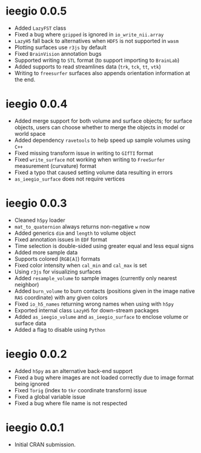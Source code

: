 # ieegio 0.0.5

* Added `LazyFST` class
* Fixed a bug where `gzipped` is ignored in `io_write_nii.array`
* `LazyH5` fall back to alternatives when `HDF5` is not supported in `wasm`
* Plotting surfaces use `r3js` by default
* Fixed `BrainVision` annotation bugs
* Supported writing to `STL` format (to support importing to `BrainLab`)
* Added supports to read streamlines data (`trk`, `tck`, `tt`, `vtk`)
* Writing to `freesurfer` surfaces also appends orientation information at the end.

# ieegio 0.0.4

* Added merge support for both volume and surface objects; for surface objects, users can choose whether to merge the objects in model or world space
* Added dependency `ravetools` to help speed up sample volumes using `C++`
* Fixed missing transform issue in writing to `GIfTI` format
* Fixed `write_surface` not working when writing to `FreeSurfer` measurement (curvature) format
* Fixed a typo that caused setting volume data resulting in errors
* `as_ieegio_surface` does not require vertices

# ieegio 0.0.3

* Cleaned `h5py` loader
* `mat_to_quaternion` always returns non-negative `w` now
* Added generics `dim` and `length` to volume object
* Fixed annotation issues in `EDF` format
* Time selection is double-sided using greater equal and less equal signs
* Added more sample data
* Supports colored (`RGB[A]`) formats
* Fixed color intensity when `cal_min` and `cal_max` is set
* Using `r3js` for visualizing surfaces
* Added `resample_volume` to sample images (currently only nearest neighbor)
* Added `burn_volume` to burn contacts (positions given in the image native `RAS` coordinate) with any given colors
* Fixed `io_h5_names` returning wrong names when using with `h5py`
* Exported internal class `LazyH5` for down-stream packages
* Added `as_ieegio_volume` and `as_ieegio_surface` to enclose volume or surface data
* Added a flag to disable using `Python`


# ieegio 0.0.2

* Added `h5py` as an alternative back-end support
* Fixed a bug where images are not loaded correctly due to image format being ignored
* Fixed `Torig` (index to `tkr` coordinate transform) issue
* Fixed a global variable issue
* Fixed a bug where file name is not respected


# ieegio 0.0.1

* Initial CRAN submission.

